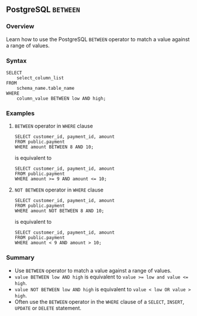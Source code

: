 ## PostgreSQL `BETWEEN`

### Overview 
Learn how to use the PostgreSQL `BETWEEN` operator to match a value against a range of values.

### Syntax

```
SELECT
    select_column_list
FROM
    schema_name.table_name
WHERE
    column_value BETWEEN low AND high;
```

### Examples

1) `BETWEEN` operator in `WHERE` clause
    
    ```
    SELECT customer_id, payment_id, amount
    FROM public.payment
    WHERE amount BETWEEN 8 AND 10;
    ```
    is equivalent to

    ```
    SELECT customer_id, payment_id, amount
    FROM public.payment
    WHERE amount >= 9 AND amount <= 10;
    ```
2) `NOT BETWEEN` operator in `WHERE` clause
    
    ```
    SELECT customer_id, payment_id, amount
    FROM public.payment
    WHERE amount NOT BETWEEN 8 AND 10;
    ```
    is equivalent to

    ```
    SELECT customer_id, payment_id, amount
    FROM public.payment
    WHERE amount < 9 AND amount > 10;
    ```

### Summary
- Use `BETWEEN` operator to match a value against a range of values.
- `value BETWEEN low AND high` is equivalent to `value >= low and value <= high`.
- `value NOT BETWEEN low AND high` is equivalent to `value < low OR value > high`.
- Often use the `BETWEEN` operator in the `WHERE` clause of a `SELECT`, `INSERT`, `UPDATE` or `DELETE` statement.